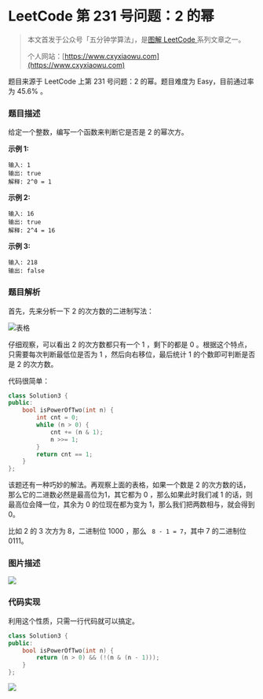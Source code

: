 # LeetCode 第 231 号问题：2 的幂

> 本文首发于公众号「五分钟学算法」，是[图解 LeetCode ](<https://github.com/MisterBooo/LeetCodeAnimation>)系列文章之一。
>
> 个人网站：[https://www.cxyxiaowu.com](https://www.cxyxiaowu.com)

题目来源于 LeetCode 上第 231 号问题：2 的幂。题目难度为 Easy，目前通过率为 45.6% 。

### 题目描述

给定一个整数，编写一个函数来判断它是否是 2 的幂次方。

**示例 1:**

```
输入: 1
输出: true
解释: 2^0 = 1
```

**示例 2:**

```
输入: 16
输出: true
解释: 2^4 = 16
```

**示例 3:**

```
输入: 218
输出: false
```

### 题目解析

首先，先来分析一下 2 的次方数的二进制写法：

![表格](https://blog-1257126549.cos.ap-guangzhou.myqcloud.com/blog/3wdpd.jpg)

仔细观察，可以看出 2 的次方数都只有一个 1 ，剩下的都是 0 。根据这个特点，只需要每次判断最低位是否为 1 ，然后向右移位，最后统计 1 的个数即可判断是否是 2 的次方数。

代码很简单：

```c++
class Solution3 {
public:
    bool isPowerOfTwo(int n) {
        int cnt = 0;
        while (n > 0) {
            cnt += (n & 1);
            n >>= 1;
        }
        return cnt == 1;
    } 
};
```

该题还有一种巧妙的解法。再观察上面的表格，如果一个数是 2 的次方数的话，那么它的二进数必然是最高位为1，其它都为 0 ，那么如果此时我们减 1 的话，则最高位会降一位，其余为 0 的位现在都为变为 1，那么我们把两数相与，就会得到 0。

比如 2 的 3 次方为 8，二进制位 1000 ，那么 ` 8 - 1 = 7`，其中 7 的二进制位 0111。

### 图片描述

![](https://blog-1257126549.cos.ap-guangzhou.myqcloud.com/blog/1w9lq.jpg)

### 代码实现

利用这个性质，只需一行代码就可以搞定。

```c++
class Solution3 {
public:
    bool isPowerOfTwo(int n) {
        return (n > 0) && (!(n & (n - 1)));
    } 
};
```



![](https://blog-1257126549.cos.ap-guangzhou.myqcloud.com/blog/guem9.png)
